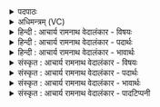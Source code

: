 <details><summary>पदपाठः</summary>

स꣡न꣢꣯। द꣡क्ष꣢꣯म्। उ꣣त꣢। क्र꣡तु꣢꣯म्। अ꣡प꣢꣯। सो꣣म। मृ꣡धः꣢꣯। ज꣣हि। अ꣡थ꣢꣯। नः꣣। व꣡स्य꣢꣯सः। कृ꣣धि। १०४९।
</details>

<details><summary>अधिमन्त्रम् (VC)</summary>

- पवमानः सोमः
- हिरण्यस्तूप आङ्गिरसः
- गायत्री
- षड्जः
</details>

<details><summary>हिन्दी : आचार्य रामनाथ वेदालंकार - विषयः</summary>

अगले मन्त्र में फिर जीवात्मा का ही विषय है।
</details>

<details><summary>हिन्दी : आचार्य रामनाथ वेदालंकार - पदार्थः</summary>

पदार्थान्वयभाषाः -  हे (सोम) ऐश्वर्य उत्पन्न करने में समर्थ जीवात्मन् ! तू (दक्षम्) बल को (उत) और (क्रतुम्) कर्म तथा प्रज्ञान को (सन) प्राप्त कर। (मृधः) संग्रामकारी हिंसक काम-क्रोध आदि आन्तरिक तथा बाह्य शत्रुओं को (अप जहि) विनष्ट कर। (अथ) इस प्रकार अपना उत्कर्ष करने के अनन्तर (नः) हमें भी (वस्यसः) अतिशय ऐश्वर्यवान् (कृधि) कर ॥३॥
</details>

<details><summary>हिन्दी : आचार्य रामनाथ वेदालंकार - भावार्थः</summary>

भावार्थभाषाः -  मनुष्य को चाहिए कि स्वयं बल,कर्म,प्रज्ञान,सारे ही ऐश्वर्य को सञ्चित करके तथा विघ्नकारियों को पराजित करके,सबका अगुआ बनकर दूसरों का भी उपकार करे ॥३॥
</details>

<details><summary>संस्कृत : आचार्य रामनाथ वेदालंकार - विषयः</summary>

अथ पुनर्जीवात्मन एव विषय उच्यते।
</details>

<details><summary>संस्कृत : आचार्य रामनाथ वेदालंकार - पदार्थः</summary>

पदार्थान्वयभाषाः -  हे (सोम) ऐश्वर्योत्पादनसमर्थ जीवात्मन् ! त्वम् (दक्षम्) बलम् (उत) अपि च (क्रतुम्) कर्म प्रज्ञानं च (सन) संभजस्व। (मृधः) संग्रामकारिणः हिंसकान् कामक्रोधादीन् आन्तरान् बाह्यांश्च शत्रून् (अप जहि) विनाशय। (अथ) एवं स्वोत्कर्षसम्पादनानन्तरम् (नः) अस्मानपि (वस्यसः) अतिशयेन वसुमतः (कृधि) कुरु ॥३॥
</details>

<details><summary>संस्कृत : आचार्य रामनाथ वेदालंकार - भावार्थः</summary>

भावार्थभाषाः -  मनुष्यः स्वयं बलं कर्म प्रज्ञानं सर्वमप्यैश्वर्यं सञ्चित्य विघ्नकारिणश्च पराजित्य सर्वाग्रणीर्भूत्वाऽन्यानप्युपकुर्यात् ॥३॥
</details>

<details><summary>संस्कृत : आचार्य रामनाथ वेदालंकार - पादटिप्पनी</summary>

टिप्पणी:   १. ऋ० ९।४।३।
</details>